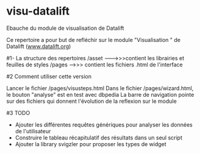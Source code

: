 visu-datalift
=============

Ebauche du module de visualisation de Datalift

Ce repertoire a pour but de refléchir sur le module "Visualisation " de Datalift (www.datalift.org)

#1- La structure des repertoires
 /asset --->>>contient les librairies et feuilles de styles
 /pages -->>> contient les fichiers .html de l'interface

#2 Comment utiliser cette version

 Lancer le fichier /pages/visusteps.html
 Dans le fichier /pages/wizard.html, le bouton "analyse" est en test avec dbpedia
 La barre de navigation pointe sur des fichiers qui donnent l'évolution de la reflexion sur le module

#3 TODO
 + Ajouter les différentes requêtes génériques pour analyser les données de l'utilisateur
 + Construire le tableau récapitulatif des résultats dans un seul script
 + Ajouter la library svigzler pour proposer les types de widget
 
